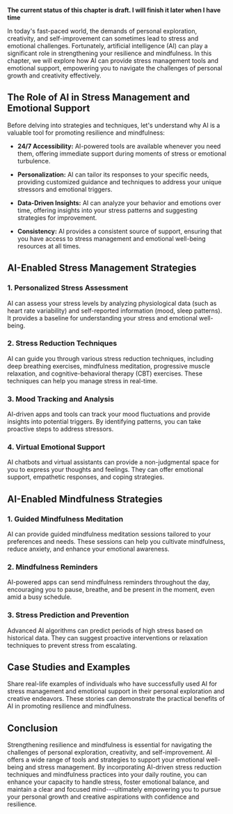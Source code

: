 **The current status of this chapter is draft. I will finish it later when I have time**

In today's fast-paced world, the demands of personal exploration, creativity, and self-improvement can sometimes lead to stress and emotional challenges. Fortunately, artificial intelligence (AI) can play a significant role in strengthening your resilience and mindfulness. In this chapter, we will explore how AI can provide stress management tools and emotional support, empowering you to navigate the challenges of personal growth and creativity effectively.

**The Role of AI in Stress Management and Emotional Support**
-------------------------------------------------------------

Before delving into strategies and techniques, let's understand why AI is a valuable tool for promoting resilience and mindfulness:

* **24/7 Accessibility:** AI-powered tools are available whenever you need them, offering immediate support during moments of stress or emotional turbulence.

* **Personalization:** AI can tailor its responses to your specific needs, providing customized guidance and techniques to address your unique stressors and emotional triggers.

* **Data-Driven Insights:** AI can analyze your behavior and emotions over time, offering insights into your stress patterns and suggesting strategies for improvement.

* **Consistency:** AI provides a consistent source of support, ensuring that you have access to stress management and emotional well-being resources at all times.

**AI-Enabled Stress Management Strategies**
-------------------------------------------

### **1. Personalized Stress Assessment**

AI can assess your stress levels by analyzing physiological data (such as heart rate variability) and self-reported information (mood, sleep patterns). It provides a baseline for understanding your stress and emotional well-being.

### **2. Stress Reduction Techniques**

AI can guide you through various stress reduction techniques, including deep breathing exercises, mindfulness meditation, progressive muscle relaxation, and cognitive-behavioral therapy (CBT) exercises. These techniques can help you manage stress in real-time.

### **3. Mood Tracking and Analysis**

AI-driven apps and tools can track your mood fluctuations and provide insights into potential triggers. By identifying patterns, you can take proactive steps to address stressors.

### **4. Virtual Emotional Support**

AI chatbots and virtual assistants can provide a non-judgmental space for you to express your thoughts and feelings. They can offer emotional support, empathetic responses, and coping strategies.

**AI-Enabled Mindfulness Strategies**
-------------------------------------

### **1. Guided Mindfulness Meditation**

AI can provide guided mindfulness meditation sessions tailored to your preferences and needs. These sessions can help you cultivate mindfulness, reduce anxiety, and enhance your emotional awareness.

### **2. Mindfulness Reminders**

AI-powered apps can send mindfulness reminders throughout the day, encouraging you to pause, breathe, and be present in the moment, even amid a busy schedule.

### **3. Stress Prediction and Prevention**

Advanced AI algorithms can predict periods of high stress based on historical data. They can suggest proactive interventions or relaxation techniques to prevent stress from escalating.

**Case Studies and Examples**
-----------------------------

Share real-life examples of individuals who have successfully used AI for stress management and emotional support in their personal exploration and creative endeavors. These stories can demonstrate the practical benefits of AI in promoting resilience and mindfulness.

**Conclusion**
--------------

Strengthening resilience and mindfulness is essential for navigating the challenges of personal exploration, creativity, and self-improvement. AI offers a wide range of tools and strategies to support your emotional well-being and stress management. By incorporating AI-driven stress reduction techniques and mindfulness practices into your daily routine, you can enhance your capacity to handle stress, foster emotional balance, and maintain a clear and focused mind---ultimately empowering you to pursue your personal growth and creative aspirations with confidence and resilience.
